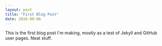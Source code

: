 ```yaml
---
layout: post
title: "First Blog Post"
date: 2016-09-06
---
```


This is the first blog post I'm making, mostly as a test of Jekyll and GitHub user pages.
Neat stuff.